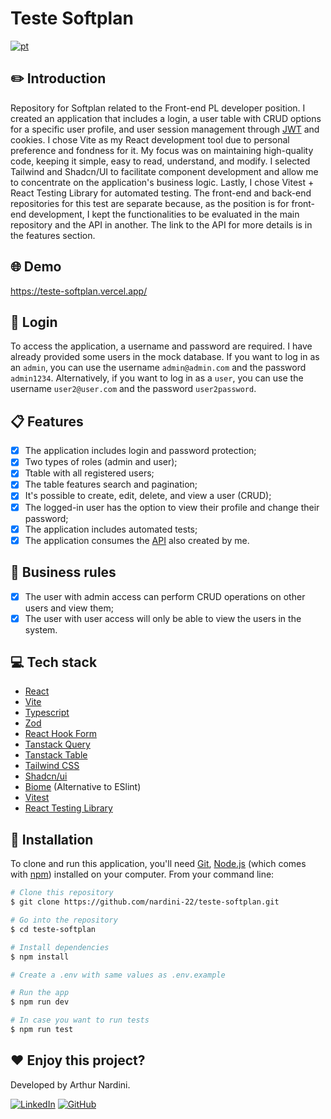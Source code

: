 # Teste Softplan

[![pt](https://img.shields.io/badge/README-Portuguese-green.svg)](https://github.com/nardini-22/teste-softplan/blob/main/README.md)

## ✏️ Introduction

Repository for Softplan related to the Front-end PL developer position. I created an application that includes a login, a user table with CRUD options for a specific user profile, and user session management through [JWT](https://jwt.io/) and cookies. 
I chose Vite as my React development tool due to personal preference and fondness for it. My focus was on maintaining high-quality code, keeping it simple, easy to read, understand, and modify. I selected Tailwind and Shadcn/UI to facilitate component development 
and allow me to concentrate on the application's business logic. Lastly, I chose Vitest + React Testing Library for automated testing. The front-end and back-end repositories for this test are separate because, as the position is for front-end development, 
I kept the functionalities to be evaluated in the main repository and the API in another. The link to the API for more details is in the features section.

## 🌐 Demo

https://teste-softplan.vercel.app/

## 👥 Login

To access the application, a username and password are required. I have already provided some users in the mock database. If you want to log in as an `admin`, you can use the username `admin@admin.com` and the password `admin1234`. Alternatively, if you want to log in as a `user`, you can use the username `user2@user.com` and the password `user2password`.

## 📋 Features

- [x] The application includes login and password protection;
- [x] Two types of roles (admin and user);
- [x] Ttable with all registered users;
- [x] The table features search and pagination;
- [x] It's possible to create, edit, delete, and view a user (CRUD);
- [x] The logged-in user has the option to view their profile and change their password;
- [x] The application includes automated tests;
- [x] The application consumes the [API](https://github.com/nardini-22/teste-softplan-api) also created by me.

## 👔 Business rules

- [x] The user with admin access can perform CRUD operations on other users and view them;
- [x] The user with user access will only be able to view the users in the system.

## 💻 Tech stack

* [React](https://react.dev/)
* [Vite](https://vitejs.dev/)
* [Typescript](https://www.typescriptlang.org/)
* [Zod](https://zod.dev/)
* [React Hook Form](https://react-hook-form.com/)
* [Tanstack Query](https://tanstack.com/query/latest)
* [Tanstack Table](https://tanstack.com/table/latest)
* [Tailwind CSS](https://tailwindcss.com/)
* [Shadcn/ui](https://ui.shadcn.com/)
* [Biome](https://biomejs.dev/) (Alternative to ESlint)
* [Vitest](https://vitest.dev/)
* [React Testing Library](https://testing-library.com/docs/react-testing-library/intro/)

## 🚀 Installation

To clone and run this application, you'll need [Git](https://git-scm.com), [Node.js](https://nodejs.org/en/download/) (which comes with [npm](http://npmjs.com)) installed on your computer. From your command line:

```bash
# Clone this repository
$ git clone https://github.com/nardini-22/teste-softplan.git

# Go into the repository
$ cd teste-softplan

# Install dependencies
$ npm install

# Create a .env with same values as .env.example

# Run the app
$ npm run dev

# In case you want to run tests
$ npm run test
```

## ❤️ Enjoy this project? 
Developed by Arthur Nardini.

[![LinkedIn](https://img.shields.io/badge/linkedin-%230077B5.svg?style=for-the-badge&logo=linkedin&logoColor=white)](https://www.linkedin.com/in/arthur-nardini/)
[![GitHub](https://img.shields.io/badge/github-%23121011.svg?style=for-the-badge&logo=github&logoColor=white)](https://github.com/nardini-22)
